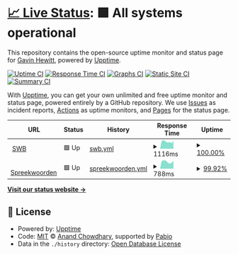 # [📈 Live Status](https://gavinhewitt.github.io/upptime): <!--live status--> **🟩 All systems operational**

This repository contains the open-source uptime monitor and status page for [Gavin Hewitt](https://gavinhewitt.github.io/upptime), powered by [Upptime](https://github.com/upptime/upptime).

[![Uptime CI](https://github.com/gavinhewitt/upptime/workflows/Uptime%20CI/badge.svg)](https://github.com/gavinhewitt/upptime/actions?query=workflow%3A%22Uptime+CI%22)
[![Response Time CI](https://github.com/gavinhewitt/upptime/workflows/Response%20Time%20CI/badge.svg)](https://github.com/gavinhewitt/upptime/actions?query=workflow%3A%22Response+Time+CI%22)
[![Graphs CI](https://github.com/gavinhewitt/upptime/workflows/Graphs%20CI/badge.svg)](https://github.com/gavinhewitt/upptime/actions?query=workflow%3A%22Graphs+CI%22)
[![Static Site CI](https://github.com/gavinhewitt/upptime/workflows/Static%20Site%20CI/badge.svg)](https://github.com/gavinhewitt/upptime/actions?query=workflow%3A%22Static+Site+CI%22)
[![Summary CI](https://github.com/gavinhewitt/upptime/workflows/Summary%20CI/badge.svg)](https://github.com/gavinhewitt/upptime/actions?query=workflow%3A%22Summary+CI%22)

With [Upptime](https://upptime.js.org), you can get your own unlimited and free uptime monitor and status page, powered entirely by a GitHub repository. We use [Issues](https://github.com/gavinhewitt/upptime/issues) as incident reports, [Actions](https://github.com/gavinhewitt/upptime/actions) as uptime monitors, and [Pages](https://gavinhewitt.github.io/upptime) for the status page.

<!--start: status pages-->
<!-- This summary is generated by Upptime (https://github.com/upptime/upptime) -->
<!-- Do not edit this manually, your changes will be overwritten -->
<!-- prettier-ignore -->
| URL | Status | History | Response Time | Uptime |
| --- | ------ | ------- | ------------- | ------ |
| <img alt="" src="https://icons.duckduckgo.com/ip3/straatwoordenboek.nl.ico" height="13"> [SWB](https://straatwoordenboek.nl) | 🟩 Up | [swb.yml](https://github.com/gavinhewitt/upptime/commits/HEAD/history/swb.yml) | <details><summary><img alt="Response time graph" src="./graphs/swb/response-time-week.png" height="20"> 1116ms</summary><br><a href="https://gavinhewitt.github.io/upptime/history/swb"><img alt="Response time 1070" src="https://img.shields.io/endpoint?url=https%3A%2F%2Fraw.githubusercontent.com%2Fgavinhewitt%2Fupptime%2FHEAD%2Fapi%2Fswb%2Fresponse-time.json"></a><br><a href="https://gavinhewitt.github.io/upptime/history/swb"><img alt="24-hour response time 1249" src="https://img.shields.io/endpoint?url=https%3A%2F%2Fraw.githubusercontent.com%2Fgavinhewitt%2Fupptime%2FHEAD%2Fapi%2Fswb%2Fresponse-time-day.json"></a><br><a href="https://gavinhewitt.github.io/upptime/history/swb"><img alt="7-day response time 1116" src="https://img.shields.io/endpoint?url=https%3A%2F%2Fraw.githubusercontent.com%2Fgavinhewitt%2Fupptime%2FHEAD%2Fapi%2Fswb%2Fresponse-time-week.json"></a><br><a href="https://gavinhewitt.github.io/upptime/history/swb"><img alt="30-day response time 1549" src="https://img.shields.io/endpoint?url=https%3A%2F%2Fraw.githubusercontent.com%2Fgavinhewitt%2Fupptime%2FHEAD%2Fapi%2Fswb%2Fresponse-time-month.json"></a><br><a href="https://gavinhewitt.github.io/upptime/history/swb"><img alt="1-year response time 1070" src="https://img.shields.io/endpoint?url=https%3A%2F%2Fraw.githubusercontent.com%2Fgavinhewitt%2Fupptime%2FHEAD%2Fapi%2Fswb%2Fresponse-time-year.json"></a></details> | <details><summary><a href="https://gavinhewitt.github.io/upptime/history/swb">100.00%</a></summary><a href="https://gavinhewitt.github.io/upptime/history/swb"><img alt="All-time uptime 99.98%" src="https://img.shields.io/endpoint?url=https%3A%2F%2Fraw.githubusercontent.com%2Fgavinhewitt%2Fupptime%2FHEAD%2Fapi%2Fswb%2Fuptime.json"></a><br><a href="https://gavinhewitt.github.io/upptime/history/swb"><img alt="24-hour uptime 100.00%" src="https://img.shields.io/endpoint?url=https%3A%2F%2Fraw.githubusercontent.com%2Fgavinhewitt%2Fupptime%2FHEAD%2Fapi%2Fswb%2Fuptime-day.json"></a><br><a href="https://gavinhewitt.github.io/upptime/history/swb"><img alt="7-day uptime 100.00%" src="https://img.shields.io/endpoint?url=https%3A%2F%2Fraw.githubusercontent.com%2Fgavinhewitt%2Fupptime%2FHEAD%2Fapi%2Fswb%2Fuptime-week.json"></a><br><a href="https://gavinhewitt.github.io/upptime/history/swb"><img alt="30-day uptime 99.95%" src="https://img.shields.io/endpoint?url=https%3A%2F%2Fraw.githubusercontent.com%2Fgavinhewitt%2Fupptime%2FHEAD%2Fapi%2Fswb%2Fuptime-month.json"></a><br><a href="https://gavinhewitt.github.io/upptime/history/swb"><img alt="1-year uptime 99.98%" src="https://img.shields.io/endpoint?url=https%3A%2F%2Fraw.githubusercontent.com%2Fgavinhewitt%2Fupptime%2FHEAD%2Fapi%2Fswb%2Fuptime-year.json"></a></details>
| <img alt="" src="https://icons.duckduckgo.com/ip3/spreekwoorden.nl.ico" height="13"> [Spreekwoorden](https://spreekwoorden.nl) | 🟩 Up | [spreekwoorden.yml](https://github.com/gavinhewitt/upptime/commits/HEAD/history/spreekwoorden.yml) | <details><summary><img alt="Response time graph" src="./graphs/spreekwoorden/response-time-week.png" height="20"> 788ms</summary><br><a href="https://gavinhewitt.github.io/upptime/history/spreekwoorden"><img alt="Response time 768" src="https://img.shields.io/endpoint?url=https%3A%2F%2Fraw.githubusercontent.com%2Fgavinhewitt%2Fupptime%2FHEAD%2Fapi%2Fspreekwoorden%2Fresponse-time.json"></a><br><a href="https://gavinhewitt.github.io/upptime/history/spreekwoorden"><img alt="24-hour response time 832" src="https://img.shields.io/endpoint?url=https%3A%2F%2Fraw.githubusercontent.com%2Fgavinhewitt%2Fupptime%2FHEAD%2Fapi%2Fspreekwoorden%2Fresponse-time-day.json"></a><br><a href="https://gavinhewitt.github.io/upptime/history/spreekwoorden"><img alt="7-day response time 788" src="https://img.shields.io/endpoint?url=https%3A%2F%2Fraw.githubusercontent.com%2Fgavinhewitt%2Fupptime%2FHEAD%2Fapi%2Fspreekwoorden%2Fresponse-time-week.json"></a><br><a href="https://gavinhewitt.github.io/upptime/history/spreekwoorden"><img alt="30-day response time 814" src="https://img.shields.io/endpoint?url=https%3A%2F%2Fraw.githubusercontent.com%2Fgavinhewitt%2Fupptime%2FHEAD%2Fapi%2Fspreekwoorden%2Fresponse-time-month.json"></a><br><a href="https://gavinhewitt.github.io/upptime/history/spreekwoorden"><img alt="1-year response time 768" src="https://img.shields.io/endpoint?url=https%3A%2F%2Fraw.githubusercontent.com%2Fgavinhewitt%2Fupptime%2FHEAD%2Fapi%2Fspreekwoorden%2Fresponse-time-year.json"></a></details> | <details><summary><a href="https://gavinhewitt.github.io/upptime/history/spreekwoorden">99.92%</a></summary><a href="https://gavinhewitt.github.io/upptime/history/spreekwoorden"><img alt="All-time uptime 93.65%" src="https://img.shields.io/endpoint?url=https%3A%2F%2Fraw.githubusercontent.com%2Fgavinhewitt%2Fupptime%2FHEAD%2Fapi%2Fspreekwoorden%2Fuptime.json"></a><br><a href="https://gavinhewitt.github.io/upptime/history/spreekwoorden"><img alt="24-hour uptime 99.46%" src="https://img.shields.io/endpoint?url=https%3A%2F%2Fraw.githubusercontent.com%2Fgavinhewitt%2Fupptime%2FHEAD%2Fapi%2Fspreekwoorden%2Fuptime-day.json"></a><br><a href="https://gavinhewitt.github.io/upptime/history/spreekwoorden"><img alt="7-day uptime 99.92%" src="https://img.shields.io/endpoint?url=https%3A%2F%2Fraw.githubusercontent.com%2Fgavinhewitt%2Fupptime%2FHEAD%2Fapi%2Fspreekwoorden%2Fuptime-week.json"></a><br><a href="https://gavinhewitt.github.io/upptime/history/spreekwoorden"><img alt="30-day uptime 99.94%" src="https://img.shields.io/endpoint?url=https%3A%2F%2Fraw.githubusercontent.com%2Fgavinhewitt%2Fupptime%2FHEAD%2Fapi%2Fspreekwoorden%2Fuptime-month.json"></a><br><a href="https://gavinhewitt.github.io/upptime/history/spreekwoorden"><img alt="1-year uptime 93.65%" src="https://img.shields.io/endpoint?url=https%3A%2F%2Fraw.githubusercontent.com%2Fgavinhewitt%2Fupptime%2FHEAD%2Fapi%2Fspreekwoorden%2Fuptime-year.json"></a></details>

<!--end: status pages-->

[**Visit our status website →**](https://gavinhewitt.github.io/upptime)

## 📄 License

- Powered by: [Upptime](https://github.com/upptime/upptime)
- Code: [MIT](./LICENSE) © [Anand Chowdhary](https://anandchowdhary.com), supported by [Pabio](https://pabio.com)
- Data in the `./history` directory: [Open Database License](https://opendatacommons.org/licenses/odbl/1-0/)
